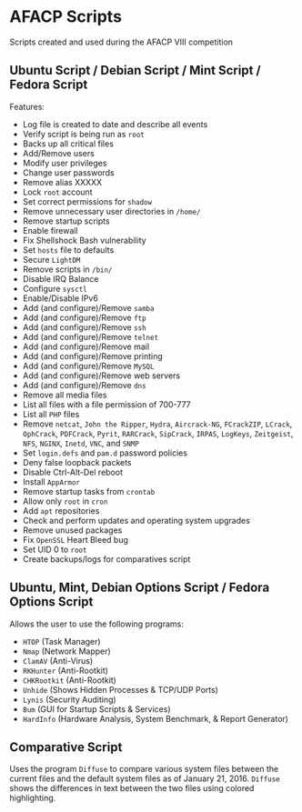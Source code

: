 # AFACP Scripts
Scripts created and used during the AFACP VIII competition

## Ubuntu Script / Debian Script / Mint Script / Fedora Script
Features:
* Log file is created to date and describe all events
* Verify script is being run as `root`
* Backs up all critical files
* Add/Remove users
* Modify user privileges
* Change user passwords
* Remove alias XXXXX
* Lock `root` account
* Set correct permissions for `shadow`
* Remove unnecessary user directories in `/home/`
* Remove startup scripts
* Enable firewall
* Fix Shellshock Bash vulnerability
* Set `hosts` file to defaults
* Secure `LightDM`
* Remove scripts in `/bin/`
* Disable IRQ Balance
* Configure `sysctl`
* Enable/Disable IPv6
* Add (and configure)/Remove `samba`
* Add (and configure)/Remove `ftp`
* Add (and configure)/Remove `ssh`
* Add (and configure)/Remove `telnet`
* Add (and configure)/Remove mail
* Add (and configure)/Remove printing
* Add (and configure)/Remove `MySQL`
* Add (and configure)/Remove web servers
* Add (and configure)/Remove `dns`
* Remove all media files
* List all files with a file permission of 700-777
* List all `PHP` files
* Remove `netcat`, `John the Ripper`, `Hydra`, `Aircrack-NG`, `FCrackZIP`, `LCrack`, `OphCrack`, `PDFCrack`, `Pyrit`, `RARCrack`, `SipCrack`, `IRPAS`, `LogKeys`, `Zeitgeist`, `NFS`, `NGINX`, `Inetd`, `VNC`, and `SNMP`
* Set `login.defs` and `pam.d` password policies
* Deny false loopback packets
* Disable Ctrl-Alt-Del reboot
* Install `AppArmor`
* Remove startup tasks from `crontab`
* Allow only `root` in `cron`
* Add `apt` repositories
* Check and perform updates and operating system upgrades
* Remove unused packages
* Fix `OpenSSL` Heart Bleed bug
* Set UID 0 to `root`
* Create backups/logs for comparatives script

## Ubuntu, Mint, Debian Options Script / Fedora Options Script
Allows the user to use the following programs:
* `HTOP` (Task Manager)
* `Nmap` (Network Mapper)
* `ClamAV` (Anti-Virus)
* `RKHunter` (Anti-Rootkit)
* `CHKRootkit` (Anti-Rootkit)
* `Unhide` (Shows Hidden Processes & TCP/UDP Ports)
* `Lynis` (Security Auditing)
* `Bum` (GUI for Startup Scripts & Services)
* `HardInfo` (Hardware Analysis, System Benchmark, & Report Generator)

## Comparative Script
Uses the program `Diffuse` to compare various system files between the current files and the default system files as of January 21, 2016. `Diffuse` shows the differences in text between the two files using colored highlighting.
